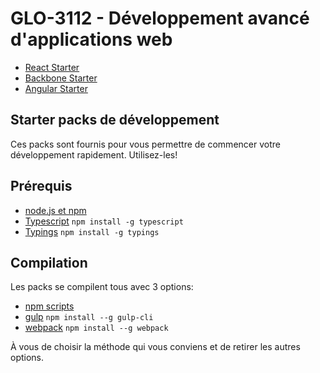 # GLO-3112 - Développement avancé d'applications web

* [React Starter](https://github.com/GLO3112/starter-packs/blob/master/react-starter/README.md)
* [Backbone Starter](https://github.com/GLO3112/starter-packs/blob/master/backbone-starter/README.md)
* [Angular Starter](https://github.com/GLO3112/starter-packs/blob/master/angular-starter/README.md)

## Starter packs de développement

Ces packs sont fournis pour vous permettre de commencer votre développement rapidement. Utilisez-les!

## Prérequis

* [node.js et npm](https://nodejs.org/en/)
* [Typescript](https://www.typescriptlang.org/) `npm install -g typescript`
* [Typings](https://github.com/typings/typings) `npm install -g typings`

## Compilation

Les packs se compilent tous avec 3 options:
* [npm scripts](https://docs.npmjs.com/misc/scripts)
* [gulp](https://github.com/gulpjs/gulp/blob/master/docs/getting-started.md) `npm install --g gulp-cli`
* [webpack](https://webpack.github.io/docs/usage.html) `npm install --g webpack`

À vous de choisir la méthode qui vous conviens et de retirer les autres options.
